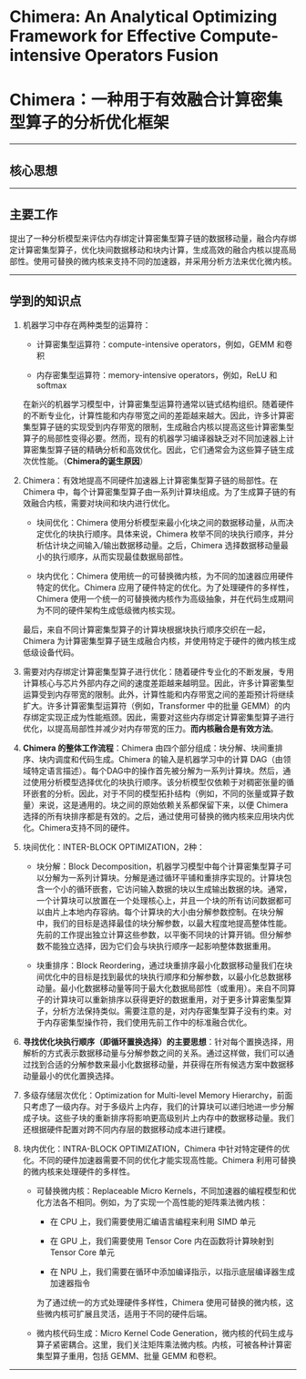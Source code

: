 # Chimera: An Analytical Optimizing Framework for Effective Compute-intensive Operators Fusion

# Chimera：一种用于有效融合计算密集型算子的分析优化框架

---

## 核心思想



---

## 主要工作

提出了一种分析模型来评估内存绑定计算密集型算子链的数据移动量，融合内存绑定计算密集型算子，优化块间数据移动和块内计算，生成高效的融合内核以提高局部性。使用可替换的微内核来支持不同的加速器，并采用分析方法来优化微内核。

---

## 学到的知识点

1. 机器学习中存在两种类型的运算符：
   
   - 计算密集型运算符：compute-intensive operators，例如，GEMM 和卷积
   
   - 内存密集型运算符：memory-intensive operators，例如，ReLU 和 softmax
   
   在新兴的机器学习模型中，计算密集型运算符通常以链式结构组织。随着硬件的不断专业化，计算性能和内存带宽之间的差距越来越大。因此，许多计算密集型算子链的实现受到内存带宽的限制，生成融合内核以提高这些计算密集型算子的局部性变得必要。然而，现有的机器学习编译器缺乏对不同加速器上计算密集型算子链的精确分析和高效优化。因此，它们通常会为这些算子链生成次优性能。（**Chimera的诞生原因**）

2. Chimera：有效地提高不同硬件加速器上计算密集型算子链的局部性。在 Chimera 中，每个计算密集型算子由一系列计算块组成。为了生成算子链的有效融合内核，需要对块间和块内进行优化。
   
   - 块间优化：Chimera 使用分析模型来最小化块之间的数据移动量，从而决定优化的块执行顺序。具体来说，Chimera 枚举不同的块执行顺序，并分析估计块之间输入/输出数据移动量。之后，Chimera 选择数据移动量最小的执行顺序，从而实现最佳数据局部性。
   
   - 块内优化：Chimera 使用统一的可替换微内核，为不同的加速器应用硬件特定的优化。Chimera 应用了硬件特定的优化。为了处理硬件的多样性，Chimera 使用一个统一的可替换微内核作为高级抽象，并在代码生成期间为不同的硬件架构生成低级微内核实现。
   
   最后，来自不同计算密集型算子的计算块根据块执行顺序交织在一起，Chimera 为计算密集型算子链生成融合内核，并使用特定于硬件的微内核生成低级设备代码。

3. 需要对内存绑定计算密集型算子进行优化：随着硬件专业化的不断发展，专用计算核心与芯片外部内存之间的速度差距越来越明显。因此，许多计算密集型运算受到内存带宽的限制。此外，计算性能和内存带宽之间的差距预计将继续扩大。许多计算密集型运算符（例如，Transformer 中的批量 GEMM）的内存绑定实现正成为性能瓶颈。因此，需要对这些内存绑定计算密集型算子进行优化，以提高局部性并减少对内存带宽的压力。**而内核融合是有效方法**。

4. **Chimera 的整体工作流程**：Chimera 由四个部分组成：块分解、块间重排序、块内调度和代码生成。Chimera 的输入是机器学习中的计算 DAG（由领域特定语言描述）。每个DAG中的操作首先被分解为一系列计算块。然后，通过使用分析模型选择优化的块执行顺序。该分析模型仅依赖于对稠密张量的循环嵌套的分析。因此，对于不同的模型拓扑结构（例如，不同的张量或算子数量）来说，这是通用的。块之间的原始依赖关系都保留下来，以便 Chimera 选择的所有块排序都是有效的。之后，通过使用可替换的微内核来应用块内优化。Chimera支持不同的硬件。

5. 块间优化：INTER-BLOCK OPTIMIZATION，2种：
   
   - 块分解：Block Decomposition，机器学习模型中每个计算密集型算子可以分解为一系列计算块。分解是通过循环平铺和重排序实现的。计算块包含一个小的循环嵌套，它访问输入数据的块以生成输出数据的块。通常，一个计算块可以放置在一个处理核心上，并且一个块的所有访问数据都可以由片上本地内存容纳。每个计算块的大小由分解参数控制。在块分解中，我们的目标是选择最佳的块分解参数，以最大程度地提高整体性能。先前的工作提出独立计算这些参数，以平衡不同块的计算开销。但分解参数不能独立选择，因为它们会与块执行顺序一起影响整体数据重用。
   
   - 块重排序：Block Reordering，通过块重排序最小化数据移动量我们在块间优化中的目标是找到最优的块执行顺序和分解参数，以最小化总数据移动量。最小化数据移动量等同于最大化数据局部性（或重用）。来自不同算子的计算块可以重新排序以获得更好的数据重用，对于更多计算密集型算子，分析方法保持类似。需要注意的是，对内存密集型算子没有约束。对于内存密集型操作符，我们使用先前工作中的标准融合优化。

6. **寻找优化块执行顺序（即循环置换选择）的主要思想**：针对每个置换选择，用解析的方式表示数据移动量与分解参数之间的关系。通过这样做，我们可以通过找到合适的分解参数来最小化数据移动量，并获得在所有候选方案中数据移动量最小的优化置换选择。

7. 多级存储层次优化：Optimization for Multi-level Memory Hierarchy，前面只考虑了一级内存。对于多级片上内存，我们的计算块可以递归地进一步分解成子块。这些子块的重新排序将影响更高级别片上内存中的数据移动量。我们还根据硬件配置对跨不同内存层的数据移动成本进行建模。

8. 块内优化：INTRA-BLOCK OPTIMIZATION，Chimera 中针对特定硬件的优化。不同的硬件加速器需要不同的优化才能实现高性能。Chimera 利用可替换的微内核来处理硬件的多样性。
   
   - 可替换微内核：Replaceable Micro Kernels，不同加速器的编程模型和优化方法各不相同。例如，为了实现一个高性能的矩阵乘法微内核：
     
     - 在 CPU 上，我们需要使用汇编语言编程来利用 SIMD 单元
     
     - 在 GPU 上，我们需要使用 Tensor Core 内在函数将计算映射到 Tensor Core 单元
     
     - 在 NPU 上，我们需要在循环中添加编译指示，以指示底层编译器生成加速器指令
     
     为了通过统一的方式处理硬件多样性，Chimera 使用可替换的微内核，这些微内核可扩展且灵活，适用于不同的硬件后端。
   
   - 微内核代码生成：Micro Kernel Code Generation，微内核的代码生成与算子紧密耦合。这里，我们关注矩阵乘法微内核。内核，可被各种计算密集型算子重用，包括 GEMM、批量 GEMM 和卷积。

---


